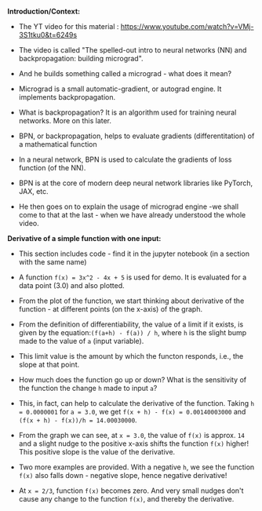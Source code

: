 **Introduction/Context:**
- The YT video for this material : https://www.youtube.com/watch?v=VMj-3S1tku0&t=6249s

- The video is called "The spelled-out intro to neural networks (NN) and backpropagation: building micrograd".

- And he builds something called a micrograd - what does it mean?

- Micrograd is a small automatic-gradient, or autograd engine. It implements backpropagation.

- What is backpropagation? It is an algorithm used for training neural networks. More on this later.

- BPN, or backpropagation, helps to evaluate gradients (differentitation) of a mathematical function

- In a neural network, BPN is used to calculate the gradients of loss function (of the NN).

- BPN is at the core of modern deep neural network libraries like PyTorch, JAX, etc.

- He then goes on to explain the usage of micrograd engine -we shall come to that at the last - when we have already understood the whole video.

**Derivative of a simple function with one input:**
- This section includes code - find it in the jupyter notebook (in a section with the same name)

- A function `f(x) = 3x^2 - 4x + 5` is used for demo. It is evaluated for a data point (3.0) and also plotted.

- From the plot of the function, we start thinking about derivative of the function - at different points (on the x-axis) of the graph.

- From the definition of differentiability, the value of a limit if it exists, is given by the equation:`(f(a+h) - f(a)) / h`, where `h` is the slight bump  made to the value of `a` (input variable). 

- This limit value is the amount by which the functon responds, i.e., the slope at that point.

- How much does the function go up or down? What is the sensitivity of the function the change `h` made to input `a`?
- This, in fact, can help to calculate the derivative of the function. Taking `h = 0.0000001` for `a = 3.0`, we get `f(x + h) - f(x) = 0.00140003000` and `(f(x + h) - f(x))/h = 14.00030000`.

- From the graph we can see, at `x = 3.0`, the value of `f(x)` is approx. `14` and a slight nudge to the positive x-axis shifts the function `f(x)` higher! This positive slope is the value of the derivative.

- Two more examples are provided. With a negative `h`, we see the function `f(x)` also falls down - negative slope, hence negative derivative!

- At `x = 2/3`, function `f(x)` becomes zero. And very small nudges don't cause any change to the function `f(x)`, and thereby the derivative.
